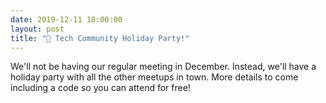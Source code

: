 ```yaml
---
date: 2019-12-11 18:00:00
layout: post
title: "🎉 Tech Community Holiday Party!"
---
```


We'll not be having our regular meeting in December. Instead, we'll have a holiday party with all the other meetups in town. More details to come including a code so you can attend for free!
